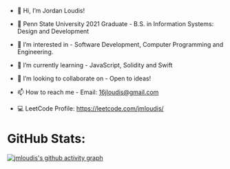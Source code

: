 - 👋 Hi, I’m Jordan Loudis!
- 🏫 Penn State University 2021 Graduate - B.S. in Information Systems: Design and Development

- 👀 I’m interested in - Software Development, Computer Programming and Engineering. 
- 🌱 I’m currently learning - JavaScript, Solidity and Swift
- 💞️ I’m looking to collaborate on - Open to ideas!
- 📫 How to reach me - Email: 16jloudis@gmail.com
- 💻 LeetCode Profile: https://leetcode.com/jmloudis/
    
# GitHub Stats:
[![jmloudis's github activity graph](https://activity-graph.herokuapp.com/graph?username=jmloudis&theme=dracula)](https://github.com/ashutosh00710/github-readme-activity-graph)
<!---
jmloudis/jmloudis is a ✨ special ✨ repository because its `README.md` (this file) appears on your GitHub profile.
You can click the Preview link to take a look at your changes.
--->
